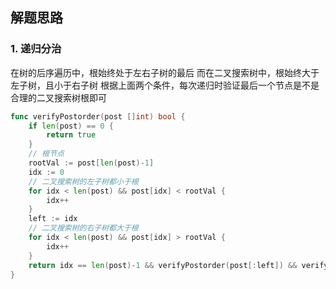 <a name="KJI7y"></a>

## 解题思路

<a name="d61UJ"></a>

### 1. 递归分治

在树的后序遍历中，根始终处于左右子树的最后
而在二叉搜索树中，根始终大于左子树，且小于右子树
根据上面两个条件，每次递归时验证最后一个节点是不是合理的二叉搜索树根即可

```go
func verifyPostorder(post []int) bool {
    if len(post) == 0 {
        return true
    }
    // 根节点
    rootVal := post[len(post)-1]
    idx := 0
    // 二叉搜索树的左子树都小于根
    for idx < len(post) && post[idx] < rootVal {
        idx++
    }
    left := idx
    // 二叉搜索树的右子树都大于根
    for idx < len(post) && post[idx] > rootVal {
        idx++
    }
    return idx == len(post)-1 && verifyPostorder(post[:left]) && verifyPostorder(post[left:len(post)-1])
}
```
